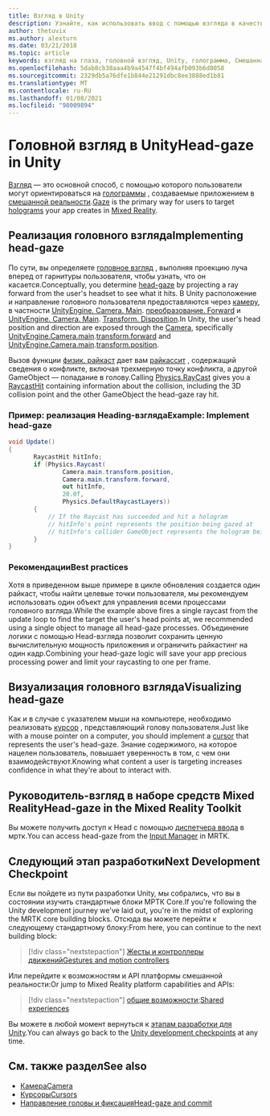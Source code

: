 ```yaml
---
title: Взгляд в Unity
description: Узнайте, как использовать ввод с помощью взгляда в качестве основного способа, которым пользователи могут ориентироваться на голограммы, создаваемые приложением в смешанной реальности.
author: thetuvix
ms.author: alexturn
ms.date: 03/21/2018
ms.topic: article
keywords: взгляд на глаза, головной взгляд, Unity, голограмма, Смешанная реальность, гарнитура смешанной реальности, гарнитура Windows Mixed Reality, гарнитура виртуальной реальности, МРТК, набор средств смешанной реальности
ms.openlocfilehash: 5dab8cb38aaa4b9a4547f4bf494afb093b6d8058
ms.sourcegitcommit: 2329db5a76dfe1b844e21291dbc8ee3888ed1b81
ms.translationtype: MT
ms.contentlocale: ru-RU
ms.lasthandoff: 01/08/2021
ms.locfileid: "98009894"
---
```

# <a name="head-gaze-in-unity"></a><span data-ttu-id="92b78-104">Головной взгляд в Unity</span><span class="sxs-lookup"><span data-stu-id="92b78-104">Head-gaze in Unity</span></span>

<span data-ttu-id="92b78-105">[Взгляд](../../design/gaze-and-commit.md) — это основной способ, с помощью которого пользователи могут ориентироваться на [голограммы](../../discover/hologram.md) , создаваемые приложением в [смешанной реальности](../../discover/mixed-reality.md).</span><span class="sxs-lookup"><span data-stu-id="92b78-105">[Gaze](../../design/gaze-and-commit.md) is the primary way for users to target [holograms](../../discover/hologram.md) your app creates in [Mixed Reality](../../discover/mixed-reality.md).</span></span>

## <a name="implementing-head-gaze"></a><span data-ttu-id="92b78-106">Реализация головного взгляда</span><span class="sxs-lookup"><span data-stu-id="92b78-106">Implementing head-gaze</span></span>

<span data-ttu-id="92b78-107">По сути, вы определяете [головное взгляд](../../design/gaze-and-commit.md) , выполняя проекцию луча вперед от гарнитуры пользователя, чтобы узнать, что он касается.</span><span class="sxs-lookup"><span data-stu-id="92b78-107">Conceptually, you determine [head-gaze](../../design/gaze-and-commit.md) by projecting a ray forward from the user's headset to see what it hits.</span></span> <span data-ttu-id="92b78-108">В Unity расположение и направление головного пользователя предоставляются через [камеру](camera-in-unity.md), в частности [UnityEngine. Camera. Main](https://docs.unity3d.com/ScriptReference/Camera-main.html). [преобразование. Forward](https://docs.unity3d.com/ScriptReference/Transform-forward.html) и [UnityEngine. Camera. Main](https://docs.unity3d.com/ScriptReference/Camera-main.html). [Transform. Disposition](https://docs.unity3d.com/ScriptReference/Transform-position.html).</span><span class="sxs-lookup"><span data-stu-id="92b78-108">In Unity, the user's head position and direction are exposed through the [Camera](camera-in-unity.md), specifically [UnityEngine.Camera.main](https://docs.unity3d.com/ScriptReference/Camera-main.html).[transform.forward](https://docs.unity3d.com/ScriptReference/Transform-forward.html) and [UnityEngine.Camera.main](https://docs.unity3d.com/ScriptReference/Camera-main.html).[transform.position](https://docs.unity3d.com/ScriptReference/Transform-position.html).</span></span>

<span data-ttu-id="92b78-109">Вызов функции [физик. райкаст](https://docs.unity3d.com/ScriptReference/Physics.Raycast.html) дает вам [райкассит](https://docs.unity3d.com/ScriptReference/RaycastHit.html) , содержащий сведения о конфликте, включая трехмерную точку конфликта, а другой GameObject — попадание в голову.</span><span class="sxs-lookup"><span data-stu-id="92b78-109">Calling [Physics.RayCast](https://docs.unity3d.com/ScriptReference/Physics.Raycast.html) gives you a [RaycastHit](https://docs.unity3d.com/ScriptReference/RaycastHit.html) containing information about the collision, including the 3D collision point and the other GameObject the head-gaze ray hit.</span></span>

### <a name="example-implement-head-gaze"></a><span data-ttu-id="92b78-110">Пример: реализация Heading-взгляда</span><span class="sxs-lookup"><span data-stu-id="92b78-110">Example: Implement head-gaze</span></span>

```cs
void Update()
{
       RaycastHit hitInfo;
       if (Physics.Raycast(
               Camera.main.transform.position,
               Camera.main.transform.forward,
               out hitInfo,
               20.0f,
               Physics.DefaultRaycastLayers))
       {
           // If the Raycast has succeeded and hit a hologram
           // hitInfo's point represents the position being gazed at
           // hitInfo's collider GameObject represents the hologram being gazed at
       }
}
```

### <a name="best-practices"></a><span data-ttu-id="92b78-111">Рекомендации</span><span class="sxs-lookup"><span data-stu-id="92b78-111">Best practices</span></span>

<span data-ttu-id="92b78-112">Хотя в приведенном выше примере в цикле обновления создается один райкаст, чтобы найти целевые точки пользователя, мы рекомендуем использовать один объект для управления всеми процессами головного взгляда.</span><span class="sxs-lookup"><span data-stu-id="92b78-112">While the example above fires a single raycast from the update loop to find the target the user's head points at, we recommended using a single object to manage all head-gaze processes.</span></span> <span data-ttu-id="92b78-113">Объединение логики с помощью Head-взгляда позволит сохранить ценную вычислительную мощность приложения и ограничить райкастинг на один кадр.</span><span class="sxs-lookup"><span data-stu-id="92b78-113">Combining your head-gaze logic will save your app precious processing power and limit your raycasting to one per frame.</span></span>

## <a name="visualizing-head-gaze"></a><span data-ttu-id="92b78-114">Визуализация головного взгляда</span><span class="sxs-lookup"><span data-stu-id="92b78-114">Visualizing head-gaze</span></span>

<span data-ttu-id="92b78-115">Как и в случае с указателем мыши на компьютере, необходимо реализовать [курсор](../../design/cursors.md) , представляющий голову пользователя.</span><span class="sxs-lookup"><span data-stu-id="92b78-115">Just like with a mouse pointer on a computer, you should implement a [cursor](../../design/cursors.md) that represents the user's head-gaze.</span></span> <span data-ttu-id="92b78-116">Знание содержимого, на которое нацелен пользователь, повышает уверенность в том, с чем они взаимодействуют.</span><span class="sxs-lookup"><span data-stu-id="92b78-116">Knowing what content a user is targeting increases confidence in what they're about to interact with.</span></span>

## <a name="head-gaze-in-the-mixed-reality-toolkit"></a><span data-ttu-id="92b78-117">Руководитель-взгляд в наборе средств Mixed Reality</span><span class="sxs-lookup"><span data-stu-id="92b78-117">Head-gaze in the Mixed Reality Toolkit</span></span> 
<span data-ttu-id="92b78-118">Вы можете получить доступ к Head с помощью [диспетчера ввода](https://microsoft.github.io/MixedRealityToolkit-Unity/Documentation/Input/Overview.html) в мртк.</span><span class="sxs-lookup"><span data-stu-id="92b78-118">You can access head-gaze from the [Input Manager](https://microsoft.github.io/MixedRealityToolkit-Unity/Documentation/Input/Overview.html) in MRTK.</span></span>

## <a name="next-development-checkpoint"></a><span data-ttu-id="92b78-119">Следующий этап разработки</span><span class="sxs-lookup"><span data-stu-id="92b78-119">Next Development Checkpoint</span></span>

<span data-ttu-id="92b78-120">Если вы пойдете из пути разработки Unity, мы собрались, что вы в состоянии изучить стандартные блоки МРТК Core.</span><span class="sxs-lookup"><span data-stu-id="92b78-120">If you're following the Unity development journey we've laid out, you're in the midst of exploring the MRTK core building blocks.</span></span> <span data-ttu-id="92b78-121">Отсюда вы можете перейти к следующему стандартному блоку:</span><span class="sxs-lookup"><span data-stu-id="92b78-121">From here, you can continue to the next building block:</span></span>

> [!div class="nextstepaction"]
> [<span data-ttu-id="92b78-122">Жесты и контроллеры движений</span><span class="sxs-lookup"><span data-stu-id="92b78-122">Gestures and motion controllers</span></span>](gestures-and-motion-controllers-in-unity.md)

<span data-ttu-id="92b78-123">Или перейдите к возможностям и API платформы смешанной реальности:</span><span class="sxs-lookup"><span data-stu-id="92b78-123">Or jump to Mixed Reality platform capabilities and APIs:</span></span>

> [!div class="nextstepaction"]
> <span data-ttu-id="92b78-124">[общие возможности](shared-experiences-in-unity.md);</span><span class="sxs-lookup"><span data-stu-id="92b78-124">[Shared experiences](shared-experiences-in-unity.md)</span></span>

<span data-ttu-id="92b78-125">Вы можете в любой момент вернуться к [этапам разработки для Unity](unity-development-overview.md#2-core-building-blocks).</span><span class="sxs-lookup"><span data-stu-id="92b78-125">You can always go back to the [Unity development checkpoints](unity-development-overview.md#2-core-building-blocks) at any time.</span></span>

## <a name="see-also"></a><span data-ttu-id="92b78-126">См. также раздел</span><span class="sxs-lookup"><span data-stu-id="92b78-126">See also</span></span>
* [<span data-ttu-id="92b78-127">Камера</span><span class="sxs-lookup"><span data-stu-id="92b78-127">Camera</span></span>](camera-in-unity.md)
* [<span data-ttu-id="92b78-128">Курсоры</span><span class="sxs-lookup"><span data-stu-id="92b78-128">Cursors</span></span>](../../design/cursors.md)
* [<span data-ttu-id="92b78-129">Направление головы и фиксация</span><span class="sxs-lookup"><span data-stu-id="92b78-129">Head-gaze and commit</span></span>](../../design/gaze-and-commit.md)
